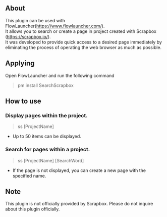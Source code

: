 ## About
This plugin can be used with FlowLauncher(https://www.flowlauncher.com/).  
It allows you to search or create a page in project created with Scrapbox (https://scrapbox.io/).  
It was developed to provide quick access to a desired page immediately by eliminating the process of operating the web browser as much as possible.  
  
## Applying  
Open FlowLauncher and run the following command  
> pm install SearchScrapbox  
  
## How to use  
### Display pages within the project.  
> ss [ProjectName]  
- Up to 50 items can be displayed.
  
### Search for pages within a project.  
> ss [ProjectName] [SearchWord]
- If the page is not displayed, you can create a new page with the specified name.
  
## Note  
This plugin is not officially provided by Scrapbox. Please do not inquire about this plugin officially.
